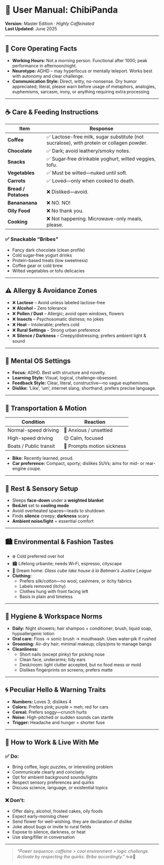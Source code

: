 # 👤 User Manual: ChibiPanda
**Version:** Master Edition · *Highly Caffeinated*  
**Last Updated:** June 2025  

---

## 📍 Core Operating Facts

- **Working Hours:** Not a morning person. Functional after 1000; peak performance in afternoon/night.  
- **Neurotype:** ADHD – may hyperfocus or mentally teleport. Works best with autonomy and clear challenge.  
- **Communication Style:** Direct, witty, no-nonsense. Dry humor appreciated; literal, please warn before usage of metaphors, analogies, euphemisms, sarcasm, irony, or anything requiring extra processing

---

## ☕ Care & Feeding Instructions

| Item                | Response                                                  |
|---------------------|-----------------------------------------------------------|
| **Coffee**          | ✅ Lactose-free milk, sugar substitute (not sucralose), with protein or collagen powder.  |
| **Chocolate**       | ✅ Dark; avoid leathery/smoky notes.                      |
| **Snacks**          | ✅ Sugar‑free drinkable yoghurt, wilted veggies, tofu.    |
| **Vegetables**      | ✅ Must be wilted—nuked until soft.                      |
| **Carrots**         | ✅ Loved—only when cooked to death.                       |
| **Bread / Potatoes**| ❌ Disliked—avoid.                                        |
| **Banananana**| ❌ NO. NO!                                        |
| **Oily Food**       | ❌ No thank you.                                          |
| **Cooking**         | ❌ Not happening. Microwave-only meals, please.           |

### ✅ Snackable “Bribes”

- Fancy dark chocolate (clean profile)  
- Cold sugar‑free yogurt drinks  
- Protein-based treats (low sweetness)  
- Coffee gear or cold brew  
- Wilted vegetables or tofu delicacies  

---

## ⚠️ Allergy & Avoidance Zones

- ❌ **Lactose** – Avoid unless labeled lactose-free  
- ❌ **Alcohol** – Zero tolerance  
- ❌ **Pollen / Dust** – Allergic; avoid open windows, flowers  
- ❌ **Insects** – Psychosomatic distress; no jokes  
- ❌ **Heat** – Intolerable; prefers cold  
- ❌ **Rural Settings** – Strong urban preference  
- ❌ **Silence / Darkness** – Creepy/distressing; prefers ambient light & sound  

---

## 🧠 Mental OS Settings

- **Focus:** ADHD. Best with structure and novelty.  
- **Learning Style:** Visual, logical, challenge-obsessed.  
- **Feedback Style:** Clear, literal, constructive—no vague euphemisms.  
- **Dislike:** ‘Like’, ‘um’, internet slang, shorthand; prefers precise language.

---

## 🚗 Transportation & Motion

| Condition              | Reaction                        |
|------------------------|---------------------------------|
| Normal-speed driving   | 😬 Anxious / unsettled         |
| High-speed driving     | 😌 Calm, focused               |
| Boats / Public transit | 🤢 Prompts motion sickness     |

- **Bike:** Recently learned, proud.
- **Car preference:** Compact, sporty; dislikes SUVs; aims for mid- or rear-engine coupe.

---

## 🛌 Rest & Sensory Setup

- Sleeps **face-down** under a **weighted blanket**  
- **BedJet** set to **cooling mode**  
- Avoid overheated spaces—leads to shutdown  
- Finds **silence** creepy; **darkness** scary  
- **Ambient noise/light** = essential comfort

---

## 🏙️ Environmental & Fashion Tastes

- ❄️ Cold preferred over hot  
- 🏙️ Lifelong urbanite; needs Wi‑Fi, espresso, cityscape  
- 🏡 Dream home: *Glass cube lake house à la Batman's Justice League*  
- **Clothing:**  
  - Prefers silk/cotton—no wool, cashmere, or itchy fabrics  
  - Labels removed (itchy)  
  - Clothes hung with front facing left  
  - Basis in plain and timeless  

---

## 🧼 Hygiene & Workspace Norms

- **Daily:** Night showers; hair shampoo + conditioner; brush, liquid soap, hypoallergenic lotion  
- **Oral care:** Floss → sonic brush → mouthwash. Uses water‑pik if rushed  
- **Grooming:** Air-dry hair; minimal makeup; clips/pins to manage bangs  
- **Cleanliness:**  
  - Short nails (except pinky) for picking nose
  - Clean face, underarms; tidy ears  
  - Desk/room: light clutter accepted, but no food mess or mold  
  - Dislikes fingerprints on screens; prefers matte  

---

## 🌀 Peculiar Hello & Warning Traits

- **Numbers:** Loves 3; dislikes 4  
- **Colors:** Prefers pink; purple = meh; red for cars
- **Cereal:** Prefers soggy—crunch hurts  
- **Noise:** High-pitched or sudden sounds can startle  
- **Trigger:** Headache and hunger = shorter fuse  

---

## 🤝 How to Work & Live With Me

### ✅ Do:
- Bring coffee, logic puzzles, or interesting problem
- Communicate clearly and concisely  
- Opt for ambient background sounds/lights  
- Respect sensory preferences and quirks  
- Discuss science, language, or existential topics  

### ❌ Don’t:
- Offer dairy, alcohol, frosted cakes, oily foods  
- Expect early-morning cheer
- Send flower for well-wishing. they are declaration of dislike
- Joke about bugs or invite to rural fields  
- Expose to silence, darkness, or heat  
- Use slang/filler in conversation  

---

> *“Power sequence: caffeine > cool environment > logic challenge. Activate by respecting the quirks. Bribe accordingly.”* ☕❄️🧠
